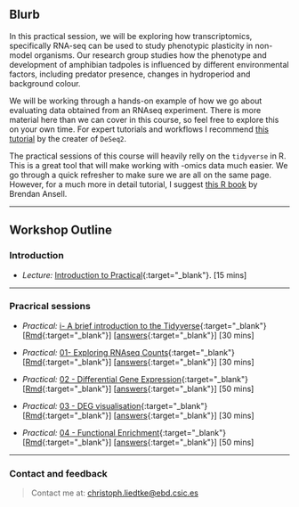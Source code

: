 ## Blurb

In this practical session, we will be exploring how transcriptomics, specifically RNA-seq can be used to study phenotypic plasticity in non-model organisms. Our research group studies how the phenotype and development of amphibian tadpoles is influenced by different environmental factors, including predator presence, changes in hydroperiod and background colour.

We will be working through a hands-on example of how we go about evaluating data obtained from an RNAseq experiment. There is more material here than we can cover in this course, so feel free to explore this on your own time.  For expert tutorials and workflows I recommend [this tutorial](http://bioconductor.org/packages/devel/bioc/vignettes/DESeq2/inst/doc/DESeq2.html) by the creater of `DeSeq2`.  

The practical sessions of this course will heavily relly on the `tidyverse` in R. This is a great tool that will make working with -omics data much easier. We go through a quick refresher to make sure we are all on the same page. However, for a much more in detail tutorial, I suggest [this R book](https://bookdown.org/ansellbr/WEHI_tidyR_course_book/) by Brendan Ansell.


---
## Workshop Outline

### Introduction
* _Lecture:_  [Introduction to Practical](./lectures/intro_DEG/index.html){:target="_blank"}. [15 mins]

---
### Pracrical sessions

* _Practical:_ [i- A brief introduction to the Tidyverse](./exercises/i_tidyverse.html){:target="_blank"} [[Rmd](./exercises/i_tidyverse.Rmd){:target="_blank"}] [[answers](./exercises/answers/i_tidyverse.html){:target="_blank"}] [30 mins]

* _Practical:_ [01- Exploring RNAseq Counts](./exercises/01_explore_counts.html){:target="_blank"} [[Rmd](./exercises/01_explore_counts.Rmd){:target="_blank"}] [[answers](./exercises/answers/01_explore_counts.html){:target="_blank"}] [30 mins]

* _Practical:_ [02 - Differential Gene Expression](./exercises/02_deg.html){:target="_blank"} [[Rmd](./exercises/02_deg.Rmd){:target="_blank"}] [[answers](./exercises/answers/02_deg.html){:target="_blank"}] [50 mins]

* _Practical:_ [03 - DEG visualisation](./exercises/03_deg_viz.html){:target="_blank"} [[Rmd](./exercises/03_deg_viz.Rmd){:target="_blank"}] [[answers](./exercises/answers/03_deg_viz.html){:target="_blank"}] [30 mins]

* _Practical:_ [04 - Functional Enrichment](./exercises/04_functional_enrichment.html){:target="_blank"} [[Rmd](./exercises/04_functional_enrichment.Rmd){:target="_blank"}] [[answers](./exercises/answers/04_functional_enrichment.html){:target="_blank"}] [50 mins]

---
### Contact and feedback

> Contact me at: christoph.liedtke@ebd.csic.es
